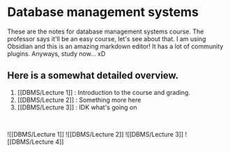 # Database management systems
These are the notes for database management systems course. The professor says it'll be an easy course, let's see about that. I am using Obsidian and this is an amazing markdown editor! It has a lot of community plugins. Anyways, study now... xD

## Here is a somewhat detailed overview.
1. [[DBMS/Lecture 1]] : Introduction to the course and grading.
2. [[DBMS/Lecture 2]] : Something more here
3. [[DBMS/Lecture 3]] : IDK what's going on

<br>

![[DBMS/Lecture 1]]
![[DBMS/Lecture 2]]
![[DBMS/Lecture 3]]
![[DBMS/Lecture 4]]
